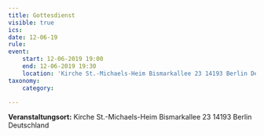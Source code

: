 ```yaml
---
title: Gottesdienst
visible: true
ics: 
date: 12-06-19
rule: 
event:
	start: 12-06-2019 19:00
	end: 12-06-2019 19:30
	location: 'Kirche St.-Michaels-Heim Bismarkallee 23 14193 Berlin Deutschland'
taxonomy:
	category: 

---
```




**Veranstaltungsort:** Kirche St.-Michaels-Heim
Bismarkallee 23
14193 Berlin
Deutschland

